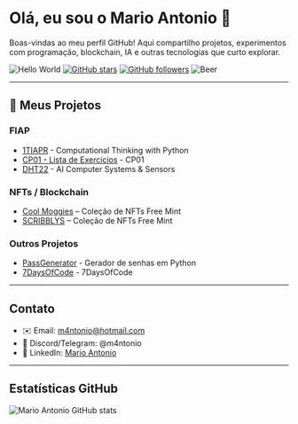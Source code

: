 # Olá, eu sou o Mario Antonio 👋

Boas-vindas ao meu perfil GitHub! Aqui compartilho projetos, experimentos com programação, blockchain, IA e outras tecnologias que curto explorar.

![Hello World](https://img.shields.io/badge/Hello-World-blue?logo=github)
[![GitHub stars](https://img.shields.io/github/stars/m4ntonio?style=social)](https://github.com/m4ntonio)
[![GitHub followers](https://img.shields.io/github/followers/m4ntonio?style=social)](https://github.com/m4ntonio)
![Beer](https://img.shields.io/badge/Powered%20by-Beer-yellow)

---

  ## 🧰 Meus Projetos

### FIAP
* [1TIAPR](https://github.com/m4ntonio/1TIAPR) - Computational Thinking with Python
* [CP01 - Lista de Exercícios](https://github.com/m4ntonio/CP01_Python) - CP01
* [DHT22](https://github.com/m4ntonio/DHT22) - AI Computer Systems & Sensors

### NFTs / Blockchain
* [Cool Moggies](https://basescan.org/token/0x4e673344f1B44d23961C299B649662CE34B01B29) – Coleção de NFTs Free Mint
* [SCRIBBLYS](https://basescan.org/token/0xbc29120f02a35228ca200651568b7515f6607d16) – Coleção de NFTs Free Mint

### Outros Projetos
* [PassGenerator](https://github.com/m4ntonio/PassGenerator) - Gerador de senhas em Python
* [7DaysOfCode](https://github.com/m4ntonio/7DaysOfCode) - 7DaysOfCode

---

## Contato
- ✉️ Email: m4ntonio@hotmail.com
- 💬 Discord/Telegram: @m4ntonio 
- 🔗 LinkedIn: [Mario Antonio](https://www.linkedin.com/in/m4ntonio)  

---

## Estatísticas GitHub
![Mario Antonio GitHub stats](https://github-readme-stats.vercel.app/api?username=m4ntonio&show_icons=true&theme=radical)


<!--
**m4ntonio/m4ntonio** is a ✨ _special_ ✨ repository because its `README.md` (this file) appears on your GitHub profile.

Here are some ideas to get you started:

- 🔭 I’m currently working on ...
- 🌱 I’m currently learning ...
- 👯 I’m looking to collaborate on ...
- 🤔 I’m looking for help with ...
- 💬 Ask me about ...
- 📫 How to reach me: ...
- 😄 Pronouns: ...
- ⚡ Fun fact: ...
-->
